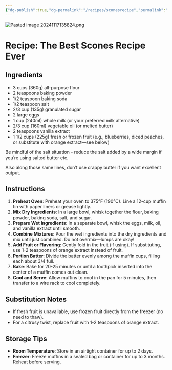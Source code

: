 ```yaml
---
{"dg-publish":true,"dg-permalink":"/recipes/sconesrecipe","permalink":"/recipes/sconesrecipe/","tags":["gardenEntry"]}
---
```


![Pasted image 20241117135824.png](/img/user/Pasted%20image%2020241117135824.png)
# Recipe: The Best Scones Recipe Ever

## Ingredients
- 3 cups (360g) all-purpose flour
- 2 teaspoons baking powder
- 1/2 teaspoon baking soda
- 1/2 teaspoon salt
- 2/3 cup (135g) granulated sugar
- 2 large eggs
- 1 cup (240ml) whole milk (or your preferred milk alternative)
- 2/3 cup (160ml) vegetable oil (or melted butter)
- 2 teaspoons vanilla extract
- 1 1/2 cups (225g) fresh or frozen fruit (e.g., blueberries, diced peaches, or substitute with orange extract—see below)

Be mindful of the salt situation - reduce the salt added by a wide margin if you’re using salted butter etc. 

Also along those same lines, don’t use crappy butter if you want excellent output. 
## Instructions
1. **Preheat Oven**: Preheat your oven to 375°F (190°C). Line a 12-cup muffin tin with paper liners or grease lightly.
2. **Mix Dry Ingredients**: In a large bowl, whisk together the flour, baking powder, baking soda, salt, and sugar.
3. **Prepare Wet Ingredients**: In a separate bowl, whisk the eggs, milk, oil, and vanilla extract until smooth.
4. **Combine Mixtures**: Pour the wet ingredients into the dry ingredients and mix until just combined. Do not overmix—lumps are okay!
5. **Add Fruit or Flavoring**: Gently fold in the fruit (if using). If substituting, use 1-2 teaspoons of orange extract instead of fruit.
6. **Portion Batter**: Divide the batter evenly among the muffin cups, filling each about 3/4 full.
7. **Bake**: Bake for 20-25 minutes or until a toothpick inserted into the center of a muffin comes out clean.
8. **Cool and Serve**: Allow muffins to cool in the pan for 5 minutes, then transfer to a wire rack to cool completely.

## Substitution Notes
- If fresh fruit is unavailable, use frozen fruit directly from the freezer (no need to thaw).
- For a citrusy twist, replace fruit with 1-2 teaspoons of orange extract.

## Storage Tips
- **Room Temperature**: Store in an airtight container for up to 2 days.
- **Freezer**: Freeze muffins in a sealed bag or container for up to 3 months. Reheat before serving.